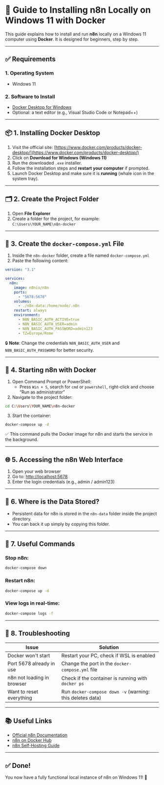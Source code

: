 # 🚀 Guide to Installing n8n Locally on Windows 11 with Docker

This guide explains how to install and run **n8n** locally on a Windows 11 computer using **Docker**. It is designed for beginners, step by step.

---

## ✅ Requirements

### 1. Operating System

- Windows 11

### 2. Software to Install

- [Docker Desktop for Windows](https://www.docker.com/products/docker-desktop/)
- Optional: a text editor (e.g., Visual Studio Code or Notepad++)

---

## 📦 1. Installing Docker Desktop

1. Visit the official site: [https://www.docker.com/products/docker-desktop/](https://www.docker.com/products/docker-desktop/)
2. Click on **Download for Windows (Windows 11)**
3. Run the downloaded `.exe` installer.
4. Follow the installation steps and **restart your computer** if prompted.
5. Launch Docker Desktop and make sure it is **running** (whale icon in the system tray).

---

## 🗂️ 2. Create the Project Folder

1. Open **File Explorer**
2. Create a folder for the project, for example:  
   `C:\Users\YOUR_NAME\n8n-docker`

---

## 📝 3. Create the `docker-compose.yml` File

1. Inside the `n8n-docker` folder, create a file named `docker-compose.yml`
2. Paste the following content:

```yaml
version: "3.1"

services:
  n8n:
    image: n8nio/n8n
    ports:
      - "5678:5678"
    volumes:
      - ./n8n-data:/home/node/.n8n
    restart: always
    environment:
      - N8N_BASIC_AUTH_ACTIVE=true
      - N8N_BASIC_AUTH_USER=admin
      - N8N_BASIC_AUTH_PASSWORD=admin123
      - TZ=Europe/Rome
```

🔒 **Note**: Change the credentials `N8N_BASIC_AUTH_USER` and `N8N_BASIC_AUTH_PASSWORD` for better security.

---

## 🔄 4. Starting n8n with Docker

1. Open Command Prompt or PowerShell:
   - Press `Win + S`, search for `cmd` or `powershell`, right-click and choose “Run as administrator”
2. Navigate to the project folder:

```bash
cd C:\Users\YOUR_NAME\n8n-docker
```

3. Start the container:

```bash
docker-compose up -d
```

✅ This command pulls the Docker image for n8n and starts the service in the background.

---

## 🌐 5. Accessing the n8n Web Interface

1. Open your web browser
2. Go to: [http://localhost:5678](http://localhost:5678)
3. Enter the login credentials (e.g., admin / admin123)

---

## 📁 6. Where is the Data Stored?

- Persistent data for n8n is stored in the `n8n-data` folder inside the project directory.
- You can back it up simply by copying this folder.

---

## 🛑 7. Useful Commands

### Stop n8n:

```bash
docker-compose down
```

### Restart n8n:

```bash
docker-compose up -d
```

### View logs in real-time:

```bash
docker-compose logs -f
```

---

## 🔧 8. Troubleshooting

| Issue                             | Solution                                                                 |
|----------------------------------|--------------------------------------------------------------------------|
| Docker won't start               | Restart your PC, check if WSL is enabled                                 |
| Port 5678 already in use         | Change the port in the `docker-compose.yml` file                         |
| n8n not loading in browser       | Check if the container is running with `docker ps`                       |
| Want to reset everything         | Run `docker-compose down -v` (warning: this deletes data)                |

---

## 📚 Useful Links

- [Official n8n Documentation](https://docs.n8n.io)
- [n8n on Docker Hub](https://hub.docker.com/r/n8nio/n8n)
- [n8n Self-Hosting Guide](https://docs.n8n.io/hosting/)

---

## ✅ Done!

You now have a fully functional local instance of n8n on Windows 11! 🎉
